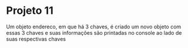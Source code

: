 # Projeto 11
Um objeto endereco, em que há 3 chaves, é criado um novo objeto com essas 3 chaves e suas informações são printadas no console ao lado de suas respectivas chaves